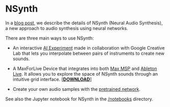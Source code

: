 # NSynth

In a [blog post](https://magenta.tensorflow.org/nsynth-instrument), we describe the details of NSynth (Neural Audio Synthesis), a new approach to audio synthesis using neural networks.

There are three main ways to use NSynth:

* An interactive [AI Experiment](https://g.co/soundmaker) made in collaboration with Google Creative Lab that lets you interpolate between pairs of instruments to create new sounds.

* A MaxForLive Device that integrates into both [Max MSP](https://cycling74.com/products/max/) and [Ableton Live](https://www.ableton.com/en/live/). It allows you to explore the space of NSynth sounds through an intuitive grid interface. [[<b>DOWNLOAD</b>]](http://download.magenta.tensorflow.org/demos/nsynth/NSynthProject.zip)

* Create your own audio samples with the [pretrained network](https://github.com/tensorflow/magenta/tree/master/magenta/models/nsynth).

See also the Jupyter notebook for NSynth in the [/notebooks](/notebooks)
directory.
